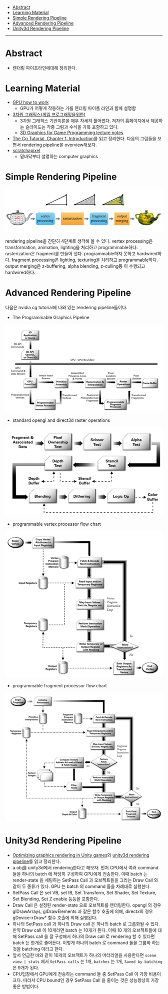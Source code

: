 - [Abstract](#abstract)
- [Learning Material](#learning-material)
- [Simple Rendering Pipeline](#simple-rendering-pipeline)
- [Advanced Rendering Pipeline](#advanced-rendering-pipeline)
- [Unity3d Rendering Pipeline](#unity3d-rendering-pipeline)

-------------------------------------------------------------------------------

# Abstract

- 렌더링 파이프라인에대해 정리한다.

# Learning Material

- [GPU how to work](http://pixeljetstream.blogspot.kr/2015/02/life-of-triangle-nvidias-logical.html)
  - GPU가 어떻게 작동하는 가를 렌더링 파이플 라인과 함께 설명함
- [3차원 그래픽스(게임 프로그래밍을위한)](http://media.korea.ac.kr/book/)
  - 3차원 그래픽스 기반이론을 매우 자세히 풀어썼다. 저자의
    홈페이지에서 제공하는 슬라이드는 각종 그림과 수식을 가득 포함하고 있다.
  - [3D Graphics for Game Programming lecture notes](../gamegraphics/3dgraphics_for_game_programming_lecture_notes/)
- [The Cg Tutorial, Chapter 1: Introduction](http://download.nvidia.com/developer/cg/Cg_Tutorial/Chapter_1.pdf)를 
  읽고 정리한다. 다음의 그림들을 보면서 rendering pipeline을 overview해보자.
- [scratchapixel](http://www.scratchapixel.com/)
  - 밑바닥부터 설명하는 computer graphics

# Simple Rendering Pipeline

![](simple_rendering_pipeline.png)

rendering pipeline을 간단히 4단계로 생각해 볼 수 있다.  vertex
processing은 transformation, animation, lighting을 처리하고
programmable하다.  rasterization은 fragment를 만들어
낸다. programmable하지 못하고 hardwired하다.  fragment processing은
lighting, texturing을 처리하고 programmable하다.  output merging은
z-buffering, alpha blending, z-culling등 이 수행되고 hardwired하다.

# Advanced Rendering Pipeline
  
다음은 nvidia cg tutorial에 나와 있는 rendering pipeline들이다.  
  
- The Programmable Graphics Pipeline

![](the_programmable_graphics_pipeline.png)

- standard opengl and direct3d raster operations

![](standard_opengl_and_direct3d_raster_operations.png)

- programmable vertex processor flow chart

![](programmable_vertex_processor_flow_chart.png)

- programmable fragment processor flow chart

![](programmable_fragment_processor_flow_chart.png)

# Unity3d Rendering Pipeline

- [Optimizing graphics rendering in Unity games](https://unity3d.com/kr/learn/tutorials/temas/performance-optimization/optimizing-graphics-rendering-unity-games?playlist=44069)와
  [unity3d rendering pipeline](https://www.youtube.com/watch?v=qHpKfrkpt4c)를 읽고 정리한다.
- a.obj를 unity3d에서 rendering한다고 해보자. 먼저 CPU에서 여러 command 들을 하나의 batch 에 적당히 구성하여 
  GPU에게 전송한다. 이때 batch 는 render-state 을 세팅하는 SetPass Call 과 오브젝트들을 그리는 Draw Call 와 같이 두 종류가 있다. GPU 는 batch 의 command 들을 차례대로 실행한다. 
- SetPass Call 은 set VB, set IB, 
  Set Transform, Set Shader, Set Texture, Set Blending, 
  Set Z enable 등등을 포함한다.
- Draw Call 은 설정된 render-state 으로 오브젝트를 렌더링한다. opengl 의 경우 glDrawArrays, glDrawElements 과 같은
  함수 호출에 의해, directx의 경우 gDevice->Draw* 함수 호출에 의해 실행된다.
- 하나의 SetPass call 과 하나의 Draw call 은 하나의 batch 로 그룹화될 수 있다. 만약 Draw call 이 10개라면 batch 는 10개가 된다. 이때 10 개의 오브젝트들에 대해 SetPass call 을 잘 구성해서 하나의 Draw call 로 rendering 할 수 있다면 batch 는 한개로 줄어든다. 이렇게 하나의 batch 로 command 들을 그룹화 하는 것을 batching 이라고 한다.  
- 앞서 언급한 바와 같이 10개의 오브젝트가 하나의 머터리얼을 사용한다면 `scene view | stats` 에서 `SetPass calls` 는 1개, `batches` 는 1개, `Saved by batching` 은 9개가 된다.
- CPU입장에서 GPU에게 전송하는 command 들 중 SetPass Call 이 가장 비용이 크다.
  따라서 CPU bound인 경우 SetPass Call 을 줄이는 것은 성능향상의 
  가장 좋은 방법이다.
